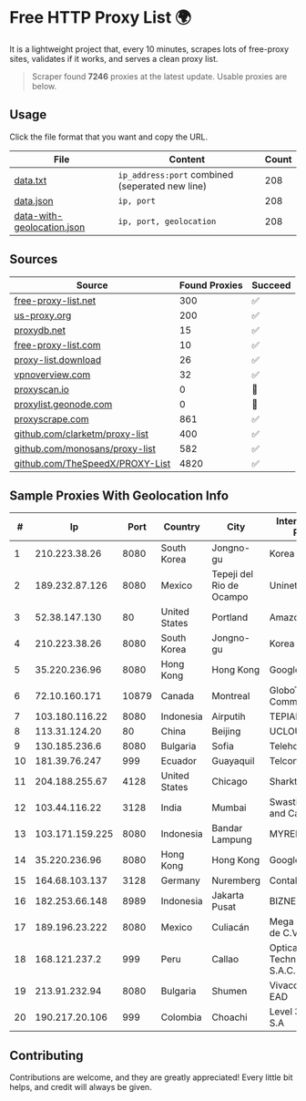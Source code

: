 
# Free HTTP Proxy List 🌍

It is a lightweight project that, every 10 minutes, scrapes lots of free-proxy sites, validates if it works, and serves a clean proxy list.


> Scraper found **7246** proxies at the latest update. Usable proxies are below.

## Usage

Click the file format that you want and copy the URL.


|File|Content|Count|
|----|-------|-----|
|[data.txt](https://raw.githubusercontent.com/themiralay/Proxy-List-World/master/data.txt)|`ip_address:port` combined (seperated new line)|208|
|[data.json](https://raw.githubusercontent.com/themiralay/Proxy-List-World/master/data.json)|`ip, port`|208|
|[data-with-geolocation.json](https://raw.githubusercontent.com/themiralay/Proxy-List-World/master/data-with-geolocation.json)|`ip, port, geolocation`|208|

## Sources

|Source|Found Proxies|Succeed|
|------|-------------|-------|
|[free-proxy-list.net](https://free-proxy-list.net)|300|✅|
|[us-proxy.org](https://www.us-proxy.org)|200|✅|
|[proxydb.net](http://proxydb.net)|15|✅|
|[free-proxy-list.com](https://free-proxy-list.com/?page=&port=&type%5B%5D=http&type%5B%5D=https&up_time=0&search=Search)|10|✅|
|[proxy-list.download](https://www.proxy-list.download/HTTP)|26|✅|
|[vpnoverview.com](https://vpnoverview.com/privacy/anonymous-browsing/free-proxy-servers)|32|✅|
|[proxyscan.io](https://www.proxyscan.io)|0|🚫|
|[proxylist.geonode.com](https://proxylist.geonode.com/api/proxy-list?limit=300&page=1&sort_by=lastChecked&sort_type=desc&protocols=http,https)|0|🚫|
|[proxyscrape.com](https://api.proxyscrape.com/v2/?request=displayproxies&protocol=http&timeout=10000&country=all&ssl=all&anonymity=all)|861|✅|
|[github.com/clarketm/proxy-list](https://raw.githubusercontent.com/clarketm/proxy-list/master/proxy-list-raw.txt)|400|✅|
|[github.com/monosans/proxy-list](https://raw.githubusercontent.com/monosans/proxy-list/main/proxies/http.txt)|582|✅|
|[github.com/TheSpeedX/PROXY-List](https://raw.githubusercontent.com/TheSpeedX/PROXY-List/master/http.txt)|4820|✅|


## Sample Proxies With Geolocation Info

|#|Ip|Port|Country|City|Internet Service Provider|
|-|--|----|-------|----|-------------------------|
|1|210.223.38.26|8080|South Korea|Jongno-gu|Korea Telecom|
|2|189.232.87.126|8080|Mexico|Tepeji del Rio de Ocampo|Uninet S.A. de C.V.|
|3|52.38.147.130|80|United States|Portland|Amazon.com, Inc.|
|4|210.223.38.26|8080|South Korea|Jongno-gu|Korea Telecom|
|5|35.220.236.96|8080|Hong Kong|Hong Kong|Google LLC|
|6|72.10.160.171|10879|Canada|Montreal|GloboTech Communications|
|7|103.180.116.22|8080|Indonesia|Airputih|TEPIANTEKNOLOGI|
|8|113.31.124.20|80|China|Beijing|UCLOUD|
|9|130.185.236.6|8080|Bulgaria|Sofia|Telehouse EAD|
|10|181.39.76.247|999|Ecuador|Guayaquil|Telconet S.A|
|11|204.188.255.67|4128|United States|Chicago|Sharktech|
|12|103.44.116.22|3128|India|Mumbai|Swastik Internet and Cables pvt. ltd|
|13|103.171.159.225|8080|Indonesia|Bandar Lampung|MYREPUBLIC|
|14|35.220.236.96|8080|Hong Kong|Hong Kong|Google LLC|
|15|164.68.103.137|3128|Germany|Nuremberg|Contabo GmbH|
|16|182.253.66.148|8989|Indonesia|Jakarta Pusat|BIZNET|
|17|189.196.23.222|8080|Mexico|Culiacán|Mega Cable, S.A. de C.V.|
|18|168.121.237.2|999|Peru|Callao|Optical Technologies S.A.C.|
|19|213.91.232.94|8080|Bulgaria|Shumen|Vivacom Bulgaria EAD|
|20|190.217.20.106|999|Colombia|Choachi|Level 3 Colombia S.A|



## Contributing

Contributions are welcome, and they are greatly appreciated! Every
little bit helps, and credit will always be given.

